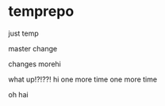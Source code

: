 # temprepo
just temp

master change


changes morehi


what up!?!??!
hi
  one more time
  one more time


oh hai
